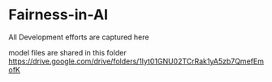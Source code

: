 # Fairness-in-AI
All Development efforts are captured here

model files are shared in this folder https://drive.google.com/drive/folders/1lyt01GNU02TCrRak1yA5zb7QmefEmofK
